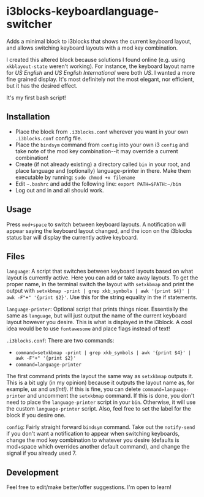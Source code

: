 # i3blocks-keyboardlanguage-switcher
Adds a minimal block to i3blocks that shows the current keyboard layout, and allows switching keyboard layouts with a mod key combination.

I created this altered block because solutions I found online (e.g. using ``xkblayout-state`` weren't working).  For instance, the keyboard layout name for *US English* and *US English International* were both *US*.  I wanted a more fine grained display.  It's most definitely not the most elegant, nor efficient, but it has the desired effect.

It's my first bash script!

## Installation
* Place the block from ``.i3blocks.conf`` wherever you want in your own ``.i3blocks.conf`` config file.
* Place the ``bindsym`` command from ``config`` into your own i3 ``config`` and take note of the mod key combination--it may override a current combination!
* Create (if not already existing) a directory called ``bin`` in your root, and place language and (optionally) language-printer in there.  Make them executable by running: ``sudo chmod +x filename``
* Edit ``~.bashrc`` and add the following line: ``export PATH=$PATH:~/bin``
* Log out and in and all should work.

## Usage
Press ``mod+space`` to switch between keyboard layouts.  A notification will appear saying the keyboard layout changed, and the icon on the i3blocks status bar will display the currently active keyboard.

## Files
``language``: A script that switches between keyboard layouts based on what layout is currently active.  Here you can add or take away layouts.  To get the proper name, in the terminal switch the layout with ``setxkbmap`` and print the output with ``setxkbmap -print | grep xkb_symbols | awk '{print $4}' | awk -F"+" '{print $2}'``.  Use this for the string equality in the if statements.

``language-printer``: Optional script that prints things nicer.  Essentially the same as ``language``, but will just output the name of the current keyboard layout however you desire.  This is what is displayed in the i3block.  A cool idea would be to use ``fontawesome`` and place flags instead of text!

``.i3blocks.conf``: There are two commands:
* ``command=setxkbmap -print | grep xkb_symbols | awk '{print $4}' | awk -F"+" '{print $2}'``
* ``command=language-printer``

The first command prints the layout the same way as ``setxkbmap`` outputs it.  This is a bit ugly (in my opinion) because it outputs the layout name as, for example, *us* and *us(intl)*.  If this is fine, you can delete ``command=language-printer`` and uncomment the ``setxkbmap`` command.  If this is done, you don't need to place the ``language-printer`` script in your ``bin``.  Otherwise, it will use the custom ``language-printer`` script.  Also, feel free to set the label for the block if you desire one.

``config``: Fairly straight forward ``bindsym`` command.  Take out the ``notify-send`` if you don't want a notification to appear when switching keyboards, change the mod key combination to whatever you desire (defaults is mod+space which overrides another default command), and change the signal if you already used 7.

## Development
Feel free to edit/make better/offer suggestions.  I'm open to learn!

